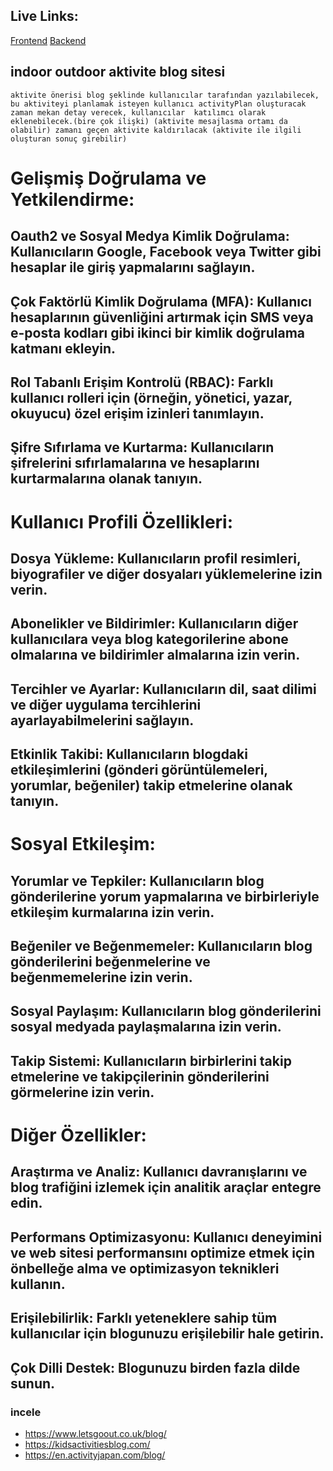 ## Live Links:
[Frontend](https://activity-blog-app.vercel.app/)
[Backend](https://activity-blogapp.onrender.com)


## indoor outdoor aktivite blog sitesi
    aktivite önerisi blog şeklinde kullanıcılar tarafından yazılabilecek, 
    bu aktiviteyi planlamak isteyen kullanıcı activityPlan oluşturacak zaman mekan detay verecek, kullanıcılar  katılımcı olarak  eklenebilecek.(bire çok ilişki) (aktivite mesajlasma ortamı da olabilir) zamanı geçen aktivite kaldırılacak (aktivite ile ilgili oluşturan sonuç girebilir)

# Gelişmiş Doğrulama ve Yetkilendirme:

## Oauth2 ve Sosyal Medya Kimlik Doğrulama: Kullanıcıların Google, Facebook veya Twitter gibi hesaplar ile giriş yapmalarını sağlayın.
## Çok Faktörlü Kimlik Doğrulama (MFA): Kullanıcı hesaplarının güvenliğini artırmak için SMS veya e-posta kodları gibi ikinci bir kimlik doğrulama katmanı ekleyin.
## Rol Tabanlı Erişim Kontrolü (RBAC): Farklı kullanıcı rolleri için (örneğin, yönetici, yazar, okuyucu) özel erişim izinleri tanımlayın.
## Şifre Sıfırlama ve Kurtarma: Kullanıcıların şifrelerini sıfırlamalarına ve hesaplarını kurtarmalarına olanak tanıyın.

# Kullanıcı Profili Özellikleri:

## Dosya Yükleme: Kullanıcıların profil resimleri, biyografiler ve diğer dosyaları yüklemelerine izin verin.
## Abonelikler ve Bildirimler: Kullanıcıların diğer kullanıcılara veya blog kategorilerine abone olmalarına ve bildirimler almalarına izin verin.
## Tercihler ve Ayarlar: Kullanıcıların dil, saat dilimi ve diğer uygulama tercihlerini ayarlayabilmelerini sağlayın.
## Etkinlik Takibi: Kullanıcıların blogdaki etkileşimlerini (gönderi görüntülemeleri, yorumlar, beğeniler) takip etmelerine olanak tanıyın.

# Sosyal Etkileşim:

## Yorumlar ve Tepkiler: Kullanıcıların blog gönderilerine yorum yapmalarına ve birbirleriyle etkileşim kurmalarına izin verin.
## Beğeniler ve Beğenmemeler: Kullanıcıların blog gönderilerini beğenmelerine ve beğenmemelerine izin verin.
## Sosyal Paylaşım: Kullanıcıların blog gönderilerini sosyal medyada paylaşmalarına izin verin.
## Takip Sistemi: Kullanıcıların birbirlerini takip etmelerine ve takipçilerinin gönderilerini görmelerine izin verin.

# Diğer Özellikler:

## Araştırma ve Analiz: Kullanıcı davranışlarını ve blog trafiğini izlemek için analitik araçlar entegre edin.
## Performans Optimizasyonu: Kullanıcı deneyimini ve web sitesi performansını optimize etmek için önbelleğe alma ve optimizasyon teknikleri kullanın.
## Erişilebilirlik: Farklı yeteneklere sahip tüm kullanıcılar için blogunuzu erişilebilir hale getirin.
## Çok Dilli Destek: Blogunuzu birden fazla dilde sunun.

###   incele
*   https://www.letsgoout.co.uk/blog/
*   https://kidsactivitiesblog.com/
*   https://en.activityjapan.com/blog/
